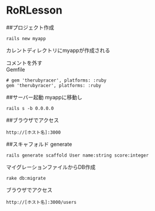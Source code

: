 # RoRLesson

##プロジェクト作成
```
rails new myapp
```
カレントディレクトリにmyappが作成される

コメントを外す  
Gemfile

```
# gem 'therubyracer', platforms: :ruby
gem 'therubyracer', platforms: :ruby
```

##サーバー起動
myappに移動し

```
rails s -b 0.0.0.0
```

##ブラウザでアクセス

```
http://[ホスト名]:3000
```

##スキャフォルド
generate

```
rails generate scaffold User name:string score:integer
```

マイグレーションファイルからDB作成
```
rake db:migrate
```

ブラウザでアクセス

```
http://[ホスト名]:3000/users
```
